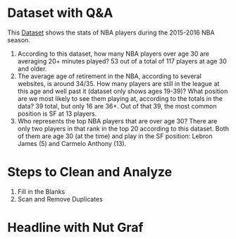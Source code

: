 # Dataset with Q&A
This [Dataset](https://drive.google.com/file/d/1ITEuuhVdQACK4gFQMVWj0gp0QmiFBi8k/view?usp=sharing) shows the stats of NBA players during the 2015-2016 NBA season.
  1. According to this dataset, how many NBA players over age 30 are averaging 20+ minutes played? 53 out of a total of 117 players at age 30 and older.
  2. The average age of retirement in the NBA, according to several websites, is around 34/35. How many players are still in the league at this age and well past it (dataset only shows ages 19-39)? What position are we most likely to see them playing at, according to the totals in the data? 39 total, but only 16 are 36+. Out of that 39, the most common position is SF at 13 players. 
  3. Who represents the top NBA players that are over age 30? There are only two players in that rank in the top 20 according to this dataset. Both of them are age 30 (at the time) and play in the SF position: Lebron James (5) and Carmelo Anthony (13).

# Steps to Clean and Analyze
1. Fill in the Blanks
2. Scan and Remove Duplicates

# Headline with Nut Graf
